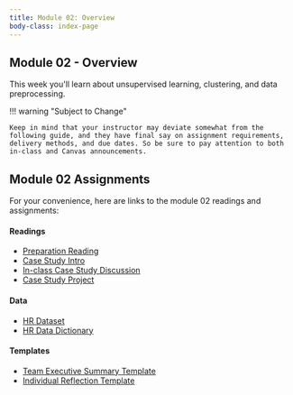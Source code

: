 ```yaml
---
title: Module 02: Overview
body-class: index-page
---
```


## Module 02 - Overview

This week you'll learn about unsupervised learning, clustering, and data preprocessing.

!!! warning "Subject to Change"
	
	Keep in mind that your instructor may deviate somewhat from the following guide, and they have final say on assignment requirements, delivery methods, and due dates. So be sure to pay attention to both in-class and Canvas announcements.

## Module 02 Assignments

For your convenience, here are links to the module 02 readings and assignments:

#### Readings

* [Preparation Reading](./reading.html)
* [Case Study Intro](./intro.html)
* [In-class Case Study Discussion](./discussion.html)
* [Case Study Project](./project.html)

#### Data

* [HR Dataset](https://raw.githubusercontent.com/byui-cse/cse450-course/master/data/hr.csv)
* [HR Data Dictionary](./hr-dictionary.txt)

#### Templates

* [Team Executive Summary Template](./summary.docx)
* [Individual Reflection Template]({{URLROOT}}/course/reflection.docx)